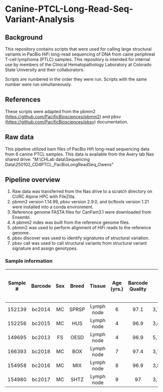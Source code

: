 # Canine-PTCL-Long-Read-Seq-Variant-Analysis
## Background
This repository contains scripts that were used for calling large structural variants in PacBio HiFi long-read sequencing of DNA from caine periphreal T-cell lymphoma (PTLC) samples. This repository is intended for internal use by members of the Clinical Hematopathology Laboratory at Colorado State University and their collaborators. 


Scripts are numbered in the order they were run. Scripts with the same number were run simultaneously.
## References
These scripts were adapted from the pbmm2 (https://github.com/PacificBiosciences/pbmm2) and pbsv (https://github.com/PacificBiosciences/pbsv) documentation.
## Raw data
This pipeline utilized bam files of PacBio Hifi long-read sequencing data from 6 canine PTCL samples. This data is available from the Avery lab Nas shared drive:
"M:\CHLab data\Sequencing Data\250102_CD4PTCL_PacBioLongReadSeq_Owens"
## Pipeline overview
1. Raw data was transferred from the Nas drive to a scratch directory on CURC Alpine HPC with FileZilla.
2. pbmm2 version 1.14.99, pbsv version 2.9.0, and bcftools version 1.21 were installed into a conda environment.
3. Reference genome FASTA files for CanFam3.1 were downloaded from Ensembl.
4. A pbmm2 index was built from the reference genome files.
5. pbmm2 was used to perform alignment of HiFi reads to the reference genome.
6. pbsv discover was used to identify signatures of structural variation.
7. pbsv call was used to call structural variants from structural variant signature and assign genotypes.
### Sample information
| **Sample #**| **Barcode** | **Sex**| **Breed** | **Tissue** | **Age (yrs.)**| **Barcode Quality**| **HiFi Reads** | **HiFi Yield (GB)**| **HiFi Read Length (mean, bp)** | **HiFi Read Quality (median, QV)**|
|:-----------:|:-----------:|:------:|:---------:|:----------:|:-------------:|:------------------:|:--------------:|:------------------:|:-------------------------------:|:---------------------------------:|
| 152139      | bc2014      | MC     | SPRSP     | Lymph node | 6             | 97.1               | 3,735,101      | 28.0               | 7,507                           | Q37                               |
| 152256      | bc2015      | MC     | HUS       | Lymph node | 4             | 96.9               | 3,474,221      | 23.1               | 6,660                           | Q38                               |
| 149695      | bc2013      | FS     | OESD      | Lymph node | 4             | 96.9               | 5,733,070      | 32.2               | 5,614                           | Q40                               |
| 166393      | bc2018      | MC     | BOX       | Lymph node | 7             | 97.4               | 3,766,001      | 25.0               | 6,639                           | Q39                               |
| 154958      | bc2016      | MC     | MIX       | Lymph node | 8             | 96.9               | 3,833,417      | 26.8               | 6,989                           | Q37                               |
| 154980      | bc2017      | MC     | SHTZ      | Lymph node | 9             | 97                 | 3,715,223      | 28.0               | 7,553                           | Q37                               |
